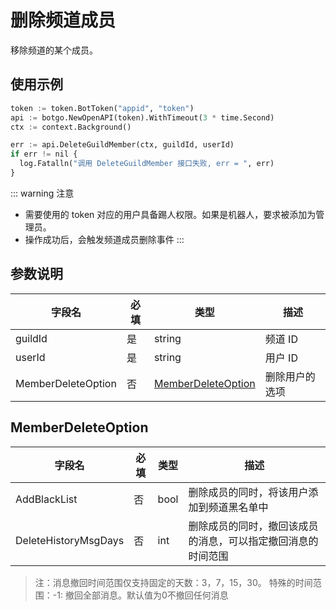 # 删除频道成员

移除频道的某个成员。

<Warnning />

## 使用示例

```python
token := token.BotToken("appid", "token")
api := botgo.NewOpenAPI(token).WithTimeout(3 * time.Second)
ctx := context.Background()

err := api.DeleteGuildMember(ctx, guildId, userId)
if err != nil {
  log.Fatalln("调用 DeleteGuildMember 接口失败, err = ", err)
}
```

::: warning 注意

- 需要使用的 token 对应的用户具备踢人权限。如果是机器人，要求被添加为管理员。
- 操作成功后，会触发频道成员删除事件
  :::

## 参数说明

| 字段名  | 必填 | 类型   | 描述    |
| ------- | ---- | ------ | ------- |
| guildId | 是   | string | 频道 ID |
| userId  | 是   | string | 用户 ID |
| MemberDeleteOption | 否 | [MemberDeleteOption](#MemberDeleteOption) | 删除用户的选项 |

## MemberDeleteOption

| 字段名  | 必填 | 类型   | 描述    |
| ------- | ---- | ------ | ------- |
| AddBlackList | 否 | bool | 删除成员的同时，将该用户添加到频道黑名单中|
| DeleteHistoryMsgDays | 否 | int | 删除成员的同时，撤回该成员的消息，可以指定撤回消息的时间范围 |

>注：消息撤回时间范围仅支持固定的天数：3，7，15，30。 特殊的时间范围：-1: 撤回全部消息。默认值为0不撤回任何消息

